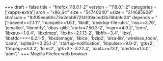 +++
draft = false
title = "firefox 118.0.1-2"
version = "118.0.1-2"
categories = ['xapps-extra']
arch = "x86_64"
size = "54740040"
usize = "214685908"
sha1sum = "1bf05eea60c73e2ebb97214109aced2b76bb9c04"
depends = "['libevent>=2.1.11', 'hunspell>=1.6.1', 'libidl', 'desktop-file-utils', 'nss>=3.76', 'jemalloc', 'libnotify', 'dbus-glib', 'curl>=7.50.3-2', 'nspr>=4.9.2', 'lcms', 'libxau>=1.0.4', 'libxdmcp', 'libxft>=2.1.13-2', 'libffi>=3.4', 'libxt', 'libstdc++>=6.2.1-5', 'libxdamage', 'libice', 'bzip2', 'alsa-lib', 'wireless_tools', 'cairo', 'sqlite3>=3.25.1-2', 'startup-notification', 'libpulse>=9.0-2', 'gtk+2', 'ffmpeg>=3.3.2', 'lcms2', 'gtk+3>=3.22.4', 'icu4c>=73.1', 'dav1d>=1.3.0', 'aom']"
+++
Mozilla Firefox web browser